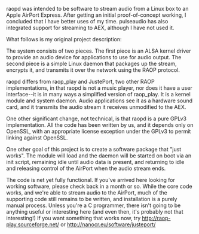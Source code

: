 raopd was intended to be software to stream audio from a Linux box to an Apple AirPort Express.  After getting an initial proof-of-concept working, I concluded that I have better uses of my time.  pulseaudio has also integrated support for streaming to AEX, although I have not used it.



What follows is my original project description:

The system consists of two pieces.  The first piece is an ALSA kernel driver to provide an audio device for applications to use for audio output.  The second piece is a simple Linux daemon that packages up the stream, encrypts it, and transmits it over the network using the RAOP protocol.

raopd differs from raop\_play and JustePort, two other RAOP implementations, in that raopd is not a music player, nor does it have a user interface--it is in many ways a simplified version of raop\_play.  It is a kernel module and system daemon.  Audio applications see it as a hardware sound card, and it transmits the audio stream it receives unmodified to the AEX.

One other significant change, not technical, is that raopd is a pure GPLv3 implementation.  All the code has been written by us, and it depends only on OpenSSL, with an appropriate license exception under the GPLv3 to permit linking against OpenSSL.

One other goal of this project is to create a software package that "just works".  The module will load and the daemon will be started on boot via an init script, remaining idle until audio data is present, and returning to idle and releasing control of the AirPort when the audio stream ends.

The code is net yet fully functional.  If you've arrived here looking for working software, please check back in a month or so.  While the core code works, and we're able to stream audio to the AirPort, much of the supporting code still remains to be written, and installation is a purely manual process.  Unless you're a C programmer, there isn't going to be anything useful or interesting here (and even then, it's probably not that interesting!)  If you want something that works now, try http://raop-play.sourceforge.net/ or http://nanocr.eu/software/justeport/